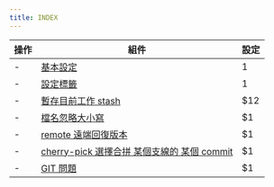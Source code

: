 ```yaml
---
title: INDEX
---
```


| 操作 | 組件                                                             | 設定 |
| ---- | ---------------------------------------------------------------- | ---- |
| -    | [基本設定](./setting.md)                                         | 1    |
| -    | [設定標籤](./tag.md)                                             | 1    |
| -    | [暫存目前工作 stash](./stash.md)                                 | \$12 |
| -    | [檔名忽略大小寫](./ignorecase.md)                                | \$1  |
| -    | [remote 遠端回復版本](./reset.md)                                | \$1  |
| -    | [cherry-pick 選擇合拼 某個支線的 某個 commit ](./cherry-pick.md) | \$1  |
| -    | [GIT 問題](./debug.md)                                           | \$1  |
